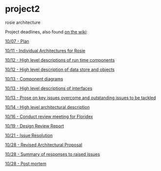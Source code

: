 project2
========

rosie architecture

Project deadlines, also found [on the wiki](https://github.com/cs181f/project2/wiki/Deadlines):

[10/07 - Plan  ](https://github.com/cs181f/project2/issues/1)  

[10/11 - Individual Architectures for Rosie  ](https://github.com/cs181f/project2/issues/4)

[10/12 - High level descriptions of run time components  ](https://github.com/cs181f/project2/issues/2)

[10/12 - High level description of data store and objects  ](https://github.com/cs181f/project2/issues/5)

[10/13 - Component diagrams  ](https://github.com/cs181f/project2/issues/13)

[10/13 - High level descriptions of interfaces  ](https://github.com/cs181f/project2/issues/9)

[10/13 - Prose on key issues overcome and outstanding issues to be tackled  ](https://github.com/cs181f/project2/issues/10)

[10/14 - High level architectural description  ](https://github.com/cs181f/project2/issues/3)

[10/16 - Conduct review meeting for Floridex  ](https://github.com/cs181f/project2/issues/11)

[10/19 - Design Review Report  ](https://github.com/cs181f/project2/issues/7)

[10/21 - Issue Resolution  ](https://github.com/cs181f/project2/issues/12)

[10/28 - Revised Architectural Proposal  ](https://github.com/cs181f/project2/issues/13)

[10/28 - Summary of responses to raised issues  ](https://github.com/cs181f/project2/issues/14)

[10/28 - Post mortem  ](https://github.com/cs181f/project2/issues/15)
